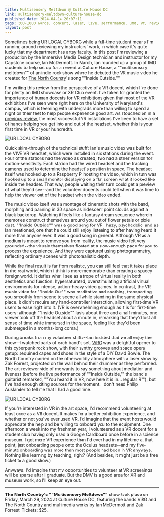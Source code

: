 ```yaml
---
title: Multisensory Meltdown @ Culture House DC
link: multisensory-meltdown-culture-house-dc
published_date: 2024-04-14 20:07:11
tags: 500-1000 words, concert, laser, live, performance, umd, vr, review
layout: post
---
```


Sometimes being UR LOCAL CYBORG while a full-time student means I'm running around reviewing my instructors' work, in which case it's quite lucky that my department has artsy faculty. In this post I'm reviewing a production by the Immersive Media Design technician and instructor for my Capstone course, Ian McDermott. In March, Ian rounded up a group of IMD students to help set up for an event at Culture House, a ""multisensory meltdown"" of an indie rock show where he debuted the VR music video he created for [The North Country](https://thenorthcountry.bandcamp.com/album/the-futures-all-we-need)'s song ""Inside Outside.""

I'm writing this review from the perspective of a VR docent, which I've done for plenty an IMD showcase or XR Club event. I've taken for granted the importance of human docents for VR exhibitions given that most of the VR exhibitions I've seen were right here on the University of Maryland's campus, which is teeming with undergrads more than willing to spend a night on their feet to help people experience good art. As I touched on in a [previous review](https://urlocalcyb.org/pearls-of-wonder-qaic/), the most successful VR installations I've been to have a set of hands helping you get into and out of the headset, whether this is your first time in VR or your hundredth. 


![UR LOCAL CYBORG](https://bear-images.sfo2.cdn.digitaloceanspaces.com/urlocalcyborg-1713125204-0.gif)


Quick skim-through of the technical stuff: Ian's music video was built for the VIVE VR headset, which were installed in six stations during the event. Four of the stations had the video as created; two had a stiller version for motion-sensitivity. Each station had the wired headset and the tracking cameras used to determine the headset's position in space. The headset itself was hooked up to a Raspberry Pi hosting the video, which in turn was hooked up to a small monitor displaying on a flat screen what it looked like inside the headset. That way, people waiting their turn could get a preview of what they'd see--and the volunteer docents could tell when it was time to help the viewer out of the headset when the video ended.

The music video itself was a montage of cinematic shots with the band, morphing and panning in 3D space as iridescent point clouds against a black backdrop. Watching it feels like a fantasy dream sequence wherein memories construct themselves around you out of flower petals or pixie dust. ""Inside Outside"" was a good song for VR--hazy, psychedelic, and as Ian mentioned, one that he could still enjoy listening to after having heard it more than anyone ever. It was a good song in general. Although VR as a medium is meant to remove you from reality, the music video felt very grounded--the visuals themselves floated at a slow-enough pace for you to process the experience. And they were captured using photogrammetry, reflecting ordinary scenes with photorealistic depth. 

While the final result is far from realistic, you can still feel that it takes place in the real world, which I think is more memorable than creating a spacey foreign world. It defies what I see as a trope of virtual reality in both aesthetics and function: hypersaturated, overstimulating artificial virtual environments for intense, action-heavy video games. In contrast, the VR music video for ""Inside Out"" was meditative and soothing, transporting you smoothly from scene to scene all while standing in the same physical place. It didn't require any hand-controller interaction, allowing first-time VR users to ease right into it. (VR is overwhelming enough as it is for first-time users: although ""Inside Outside"" lasts about three and a half minutes, one viewer took off the headset about a minute in, remarking that they'd lost all sense of time while immersed in the space, feeling like they'd been submerged in a months-long coma.)

During breaks from my volunteer shifts--Ian insisted that we all enjoy the show--I watched parts of each band's set. [ViRG](https://virg.bandcamp.com/) was a delightful opener to this cyberpunk rock show, with their synthy grooves and space opera getup: sequined capes and shoes in the style of a DIY David Bowie. The North Country carried on the otherworldly atmosphere with a laser show by Zak Forrest, projected on the wall behind their drummer as they performed. The art-reviewer side of me wants to say something about mediation and liveness (before the live performance of ""Inside Outside,"" the band's guitarist remarked, ""You heard it in VR, now here it is in... regular R""), but I've had enough citing sources for the moment. I don't need Philip Auslander to tell me that I had a good time.


![UR LOCAL CYBORG](https://bear-images.sfo2.cdn.digitaloceanspaces.com/urlocalcyborg-1713125190-0.gif)

If you're interested in VR in the art space, I'd recommend volunteering at least once as a VR docent. It makes for a better exhibition experience, and whether or not you've ever used VR, I'd imagine that the event hosts would appreciate the help and be willing to onboard you to the equipment. One afternoon a week into my freshman year, I volunteered as a VR docent for a student club having only used a Google Cardboard once before in a science museum. I got more VR experience than I'd ever had in my lifetime at that point, just onboarding people onto the Oculus headsets--and my five-minute onboarding was more than most people had been in VR anyways. Nothing like learning by teaching, right? (And besides, it might just be a free ticket to a good show.)

Anyways, I'd imagine that my opportunities to volunteer at VR screenings will be sparse after I graduate. But the DMV is a good area for XR and museum work, so I'll keep an eye out.

---
**The North Country's ""Multisensory Meltdown""** show took place on Friday, March 29, 2024 at Culture House DC, featuring the bands ViRG and The North Country and multimedia works by Ian McDermott and Zak Forrest. Tickets: $25.
